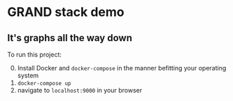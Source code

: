 # GRAND stack demo
## It's graphs all the way down


To run this project:

0. Install Docker and `docker-compose` in the manner befitting your operating system
1. `docker-compose up`
2. navigate to `localhost:9000` in your browser

